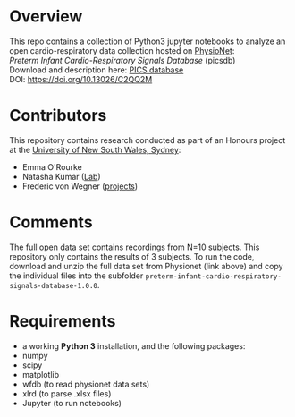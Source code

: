 # Overview
This repo contains a collection of Python3 jupyter notebooks to analyze an open cardio-respiratory data collection hosted on [PhysioNet](https://physionet.org/):  
*Preterm Infant Cardio-Respiratory Signals Database* (picsdb)  
Download and description here: [PICS database](https://physionet.org/content/picsdb/1.0.0/)  
DOI: https://doi.org/10.13026/C2QQ2M

# Contributors
This repository contains research conducted as part of an Honours project at the [University of New South Wales, Sydney](https://medicalsciences.med.unsw.edu.au/):
- Emma O'Rourke
- Natasha Kumar ([Lab](https://medicalsciences.med.unsw.edu.au/people/dr-natasha-kumar))
- Frederic von Wegner ([projects](https://frederic-vw.github.io/))

# Comments
The full open data set contains recordings from N=10 subjects. This repository only contains the results of 3 subjects. To run the code, download and unzip the full data set from Physionet (link above) and copy the individual files into the subfolder `preterm-infant-cardio-respiratory-signals-database-1.0.0`.

# Requirements
- a working **Python 3** installation, and the following packages:
-   numpy
-   scipy
-   matplotlib
-   wfdb (to read physionet data sets)
-   xlrd (to parse .xlsx files)
- Jupyter (to run notebooks)
